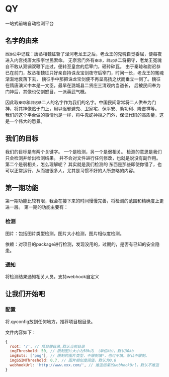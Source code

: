 # QY
一站式前端自动检测平台
## 名字的由来
`西游记`中记载：唐丞相魏征斩了泾河老龙王之后，老龙王的鬼魂自觉委屈，便每夜进入内宫找唐太宗李世民索命。
无奈宫门外有`秦琼`，`尉迟恭`二将把守，老龙王冤魂自不敢从双锏双鞭下走过，便转至皇宫的后宰门，砸砖碎瓦。
由于秦琼和尉迟恭已在前门，故丞相魏征只好亲自持诛龙宝剑夜守后宰门，时间一长，老龙王的冤魂渐渐地衰落下去，
魏征手中那把诛龙宝剑便不再呈高扬之状而垂立一侧了。魏征在隋唐演义中本是一文臣，最早在潞城县二贤庄三清观内当道长，
后被民间奉为门神后，其像也仗剑怒目，一派英武气概。

因此取`秦琼`和`尉迟恭`二人的名字作为我们的名字。中国民间常常将二人供奉为门神，将其神像贴于门上，用以驱邪避鬼、卫家宅、保平安、助功利、降吉祥等。
我们的这个平台做的事情也是一样，将牛鬼蛇神拒之门外，保证代码的高质量，这是一个伟大的愿景。

## 我们的目标
我们的目标是有两个关键字。 一个是检测，另一个是弱相关。 检测的意思是我们只会检测并给出检测结果。
并不会对文件进行任何修改，也就是说没有副作用。第二个是弱相关，怎么理解呢？ 其实就是我们检测的
东西是那些即使你错了，也可以正常运行，从而被很多人，尤其是习惯不好的人所忽略的内容。

## 第一期功能
第一期功能比较有限，我会在接下来的时间慢慢完善，将检测的范围和精确度上更进一层。
第一期的功能主要有：

### 检测
图片：包括图片类型检测，图片大小检测，图片相似度检测。

依赖：对项目的package进行检测，发现没用的，过期的，是否有已知的安全隐患。
### 通知
将检测结果通知相关人员。支持webhook自定义

## 让我们开始吧

### 配置
将.qyconfig放到任何地方，推荐项目根目录。

文件内容如下：

```js
{
  root: '/', // 项目根目录,默认当前目录
  imgThreshold: 50, // 限制图片大小为50k内 （单位kb），默认30kb
  imgExts: ['png'], // 限制的图片类型，不限制填*，也可不填。默认不限制。
  imgSSIMThreshold: 0.7, // 图片相似度阀值，默认为0.8
  webhookUrl: 'http://www.xxx.com/', // 推送结果的webhookUrl，默认不推送
}

```

